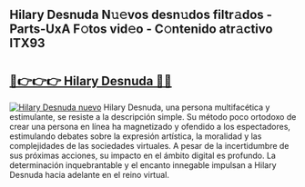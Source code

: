 ## Hilary Desnuda N𝚞𝚎vos desn𝚞dos filtr𝚊dos - Parts-UxA F𝚘tos vid𝚎o - C𝚘ntenido atr𝚊ctivo lTX93

# <h2><a href="http://mbczk9.tromn.icu/?c=Hilary+Desnuda">🔗👉👉👉 Hilary Desnuda 🔗🔗</a></h2>

[![Hilary Desnuda nuevo](https://i.imgur.com/pEAQMta.gif)](http://mbczk9.tromn.icu/?c=Hilary+Desnuda)
Hilary Desnuda, una persona multifacética y estimulante, se resiste a la descripción simple. Su método poco ortodoxo de crear una persona en línea ha magnetizado y ofendido a los espectadores, estimulando debates sobre la expresión artística, la moralidad y las complejidades de las sociedades virtuales. A pesar de la incertidumbre de sus próximas acciones, su impacto en el ámbito digital es profundo. La determinación inquebrantable y el encanto innegable impulsan a Hilary Desnuda hacia adelante en el reino virtual.
